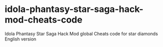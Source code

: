 # idola-phantasy-star-saga-hack-mod-cheats-code
Idola Phantasy Star Saga Hack Mod global Cheats code for star diamonds English version
